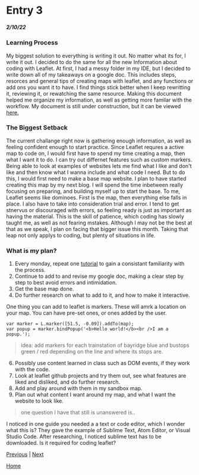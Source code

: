 # Entry 3
##### 2/10/22
### Learning Process
  My biggest solution to everything is writing it out. No matter what its for, I write it out. I decided to do the same for all the new Information about coding with Leaflet. At first, I had a messy folder in my IDE, but I decided to write down all of my takeaways on a google doc. This includes steps, resorces and general tips of creating maps with leaflet, and any functions or add ons you want it to have. I find things stick better when I keep rewritting it, reviewing it, or rewatching the same resource. Making this document helped me organize my information, as well as getting more familar with the workflow. My document is still under construction, but it can be viewed [here.](https://docs.google.com/document/d/18fefLc6nQL6y_yu4SGAUnliXsFcpn5lnHqkHvMBBpSg/edit?usp=sharing)
  ### The Biggest Setback
  The current challange right now is gathering enough information, as well as feeling confident enough to start practice. Since Leaflet requres a active map to code on, I would first have to spend my time creating a map, then what I want it to do. I can try out differnet features such as custom markers. Being able to look at examples of websites lets me find what I like and don't like and then know what I wanna include and what code I need. But to do this, I would first need to make a base map website. I plan to have started creating this map by my next blog. I will spend the time inbetween really focusing on preparing, and building myself up to start the base. To me, Leaflet seems like dominoes. First is the map, then everything else falls in place. I also have to take into consideration trial and error. I tend to get stnervus or discouraged with errors, so feeling ready is just as important as having the material. This is the skill of patience, which coding has slowly taught me, as well as not fearing mstakes. Although I may not be the best at that as we speak, I plan on facing that bigger issue this month. Taking that leap not only applys to coding, but plenty of situations in life.
 ### What is my plan?
 1. Every monday, repeat one [tutorial](https://youtu.be/wVnimcQsuwk) to gain a consistant familiarity with the process.
 2. Continue to add to and revise my google doc, making a clear step by step to best avoid errors and intimidation.
 3. Get the base map done.
 4. Do further research on what to add to it, and how to make it interactive.

One thing you can add to leaflet is markers. These will amrk a location on your map. You can have pre-set ones, or ones added by the user.
```
var marker = L.marker([51.5, -0.09]).addTo(map); 
var popup = marker.bindPopup('<b>Hello world!</b><br />I am a popup.'); 
```
  > idea: add markers for each trainstation of bayridge blue and bustops green / red depending on the line and where its stops are.
   
 6. Possibly use content learned in class such as DOM events, if they work with the code.
 7. Look at leaflet github projects and try them out, see what features are liked and disliked, and do further research.
 8. Add and play around with them in my sandbox map.
 9. Plan out what content I want around my map, and what I want the website to look like.

> one question I have that still is unanswered is..


 I noticed in one guide you needed a a text or code editor, which I wonder what this is? They gave the example of Sublime Text, Atom Editor, or Visual Studio Code.
After researching, I noticed sublime text has to be downloaded. Is it required for coding leaflet?



[Previous](entry02.md) | [Next](entry04.md)

[Home](../README.md)
